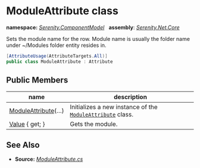 # ModuleAttribute class
**namespace:** *[Serenity.ComponentModel](../README.md#serenity.componentmodel-namespace)*   **assembly**: *[Serenity.Net.Core](../README.md)*

Sets the module name for the row. Module name is usually the folder name under ~/Modules folder entity resides in.

```csharp
[AttributeUsage(AttributeTargets.All)]
public class ModuleAttribute : Attribute
```

## Public Members

| name | description |
| --- | --- |
| [ModuleAttribute](ModuleAttribute/ModuleAttribute.md)(…) | Initializes a new instance of the [`ModuleAttribute`](ModuleAttribute.md) class. |
| [Value](ModuleAttribute/Value.md) { get; } | Gets the module. |

## See Also

* **Source:** *[ModuleAttribute.cs](https://github.com/serenity-is/Serenity/blob/master/src/Serenity.Net.Core/ComponentModel/Common/ModuleAttribute.cs)*